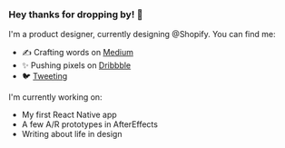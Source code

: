 ### Hey thanks for dropping by! 👋

I'm a product designer, currently designing @Shopify. You can find me:

- ✍️ Crafting words on [Medium](http://medium.com/@juneuprising)
- ✨ Pushing pixels on [Dribbble](https://dribbble.com/juneuprising)
- 🐦 [Tweeting](https://twitter.com/juneuprising)

I'm currently working on:
- My first React Native app
- A few A/R prototypes in AfterEffects
- Writing about life in design
<!--
**juneuprising/juneuprising** is a ✨ _special_ ✨ repository because its `README.md` (this file) appears on your GitHub profile.

Here are some ideas to get you started:

- 🔭 I’m currently working on ...
- 🌱 I’m currently learning ...
- 👯 I’m looking to collaborate on ...
- 🤔 I’m looking for help with ...
- 💬 Ask me about ...
- 📫 How to reach me: ...
- 😄 Pronouns: ...
- ⚡ Fun fact: ...
-->
